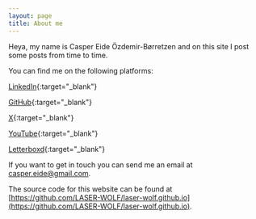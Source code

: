 ```yaml
---
layout: page
title: About me
---
```


Heya, my name is Casper Eide Özdemir-Børretzen and on this site I post some posts from time to time.


You can find me on the following platforms:

[LinkedIn](https://www.linkedin.com/in/casperborretzen){:target="_blank"}

[GitHub](https://github.com/LASER-WOLF){:target="_blank"}

[X](https://x.com/LASER_WOLF){:target="_blank"}

[YouTube](http://www.youtube.com/@CasperBorretzen){:target="_blank"}

[Letterboxd](letterboxd.com/LASER_WOLF){:target="_blank"}


If you want to get in touch you can send me an email at [casper.eide@gmail.com](mailto:casper.eide@gmail.com).


The source code for this website can be found at [https://github.com/LASER-WOLF/laser-wolf.github.io](https://github.com/LASER-WOLF/laser-wolf.github.io).